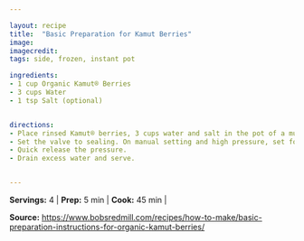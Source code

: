 ```yaml
---

layout: recipe
title:  "Basic Preparation for Kamut Berries"
image: 
imagecredit: 
tags: side, frozen, instant pot

ingredients:
- 1 cup Organic Kamut® Berries
- 3 cups Water
- 1 tsp Salt (optional)


directions:
- Place rinsed Kamut® berries, 3 cups water and salt in the pot of a multi-cooker. 
- Set the valve to sealing. On manual setting and high pressure, set for 45 minutes.
- Quick release the pressure. 
- Drain excess water and serve.


---
```


**Servings:** 4 | **Prep:** 5 min | **Cook:** 45 min | 

**Source:** https://www.bobsredmill.com/recipes/how-to-make/basic-preparation-instructions-for-organic-kamut-berries/
